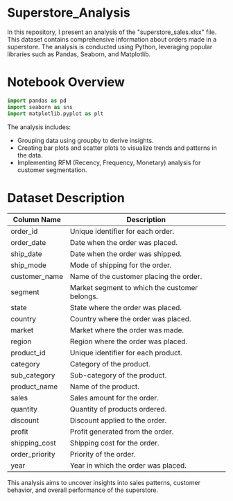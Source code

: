 # Superstore_Analysis
In this repository, I present an analysis of the "superstore_sales.xlsx" file. This dataset contains comprehensive information about orders made in a superstore. The analysis is conducted using Python, leveraging popular libraries such as Pandas, Seaborn, and Matplotlib.
# Notebook Overview
```python
import pandas as pd
import seaborn as sns
import matplotlib.pyplot as plt
```
The analysis includes:

- Grouping data using groupby to derive insights.
- Creating bar plots and scatter plots to visualize trends and patterns in the data.
- Implementing RFM (Recency, Frequency, Monetary) analysis for customer segmentation.
# Dataset Description
| Column Name     | Description                                     |
|-----------------|-------------------------------------------------|
| order_id        | Unique identifier for each order.               |
| order_date      | Date when the order was placed.                 |
| ship_date       | Date when the order was shipped.                |
| ship_mode       | Mode of shipping for the order.                 |
| customer_name   | Name of the customer placing the order.         |
| segment         | Market segment to which the customer belongs.   |
| state           | State where the order was placed.               |
| country         | Country where the order was placed.             |
| market          | Market where the order was made.                |
| region          | Region where the order was placed.              |
| product_id      | Unique identifier for each product.             |
| category        | Category of the product.                        |
| sub_category    | Sub-category of the product.                    |
| product_name    | Name of the product.                            |
| sales           | Sales amount for the order.                     |
| quantity        | Quantity of products ordered.                   |
| discount        | Discount applied to the order.                  |
| profit          | Profit generated from the order.                |
| shipping_cost   | Shipping cost for the order.                    |
| order_priority  | Priority of the order.                          |
| year            | Year in which the order was placed.             |


This analysis aims to uncover insights into sales patterns, customer behavior, and overall performance of the superstore.
